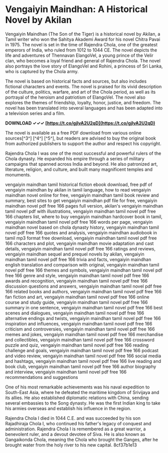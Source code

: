 
 
# Vengaiyin Maindhan: A Historical Novel by Akilan
 
Vengaiyin Maindhan (The Son of the Tiger) is a historical novel by Akilan, a Tamil writer who won the Sahitya Akademi Award for his novel Chitra Pavai in 1975. The novel is set in the time of Rajendra Chola, one of the greatest emperors of India, who ruled from 1012 to 1044 CE. The novel depicts the life and adventures of Thennavan ElangoVel, a young prince of the Velir clan, who becomes a loyal friend and general of Rajendra Chola. The novel also portrays the love story of ElangoVel and Rohini, a princess of Sri Lanka, who is captured by the Chola army.
 
The novel is based on historical facts and sources, but also includes fictional characters and events. The novel is praised for its vivid description of the culture, politics, warfare, and art of the Chola period, as well as its portrayal of the heroism and patriotism of ElangoVel. The novel also explores the themes of friendship, loyalty, honor, justice, and freedom. The novel has been translated into several languages and has been adapted into a television series and a film.
 
**DOWNLOAD ✓✓✓ [https://t.co/gjlvA2U2qD](https://t.co/gjlvA2U2qD)**


 
The novel is available as a free PDF download from various online sources[^3^] [^4^] [^5^], but readers are advised to buy the original book from authorized publishers to support the author and respect his copyright.
  
Rajendra Chola I was one of the most successful and powerful rulers of the Chola dynasty. He expanded his empire through a series of military campaigns that spanned across India and beyond. He also patronized art, literature, religion, and culture, and built many magnificent temples and monuments.
 
vengaiyin maindhan tamil historical fiction ebook download,  free pdf of vengaiyin maindhan by akilan in tamil language,  how to read vengaiyin maindhan novel online for free,  vengaiyin maindhan tamil book review and summary,  best sites to get vengaiyin maindhan pdf file for free,  vengaiyin maindhan novel pdf free 166 pages full version,  akilan's vengaiyin maindhan tamil novel pdf with illustrations,  vengaiyin maindhan tamil novel pdf free 166 chapters list,  where to buy vengaiyin maindhan hardcover book in tamil,  vengaiyin maindhan tamil novel pdf free 166 words per page,  vengaiyin maindhan novel based on chola dynasty history,  vengaiyin maindhan tamil novel pdf free 166 quotes and analysis,  vengaiyin maindhan audiobook in tamil mp3 format free download,  vengaiyin maindhan tamil novel pdf free 166 characters and plot,  vengaiyin maindhan movie adaptation and cast details,  vengaiyin maindhan tamil novel pdf free 166 ratings and reviews,  vengaiyin maindhan sequel and prequel novels by akilan,  vengaiyin maindhan tamil novel pdf free 166 trivia and facts,  vengaiyin maindhan english translation and comparison with original,  vengaiyin maindhan tamil novel pdf free 166 themes and symbols,  vengaiyin maindhan tamil novel pdf free 166 genre and style,  vengaiyin maindhan tamil novel pdf free 166 awards and recognition,  vengaiyin maindhan tamil novel pdf free 166 discussion questions and answers,  vengaiyin maindhan tamil novel pdf free 166 related books and authors,  vengaiyin maindhan tamil novel pdf free 166 fan fiction and art,  vengaiyin maindhan tamil novel pdf free 166 online course and study guide,  vengaiyin maindhan tamil novel pdf free 166 summary in one sentence,  vengaiyin maindhan tamil novel pdf free 166 best scenes and dialogues,  vengaiyin maindhan tamil novel pdf free 166 alternative endings and twists,  vengaiyin maindhan tamil novel pdf free 166 inspiration and influences,  vengaiyin maindhan tamil novel pdf free 166 criticism and controversies,  vengaiyin maindhan tamil novel pdf free 166 memes and jokes,  vengaiyin maindhan tamil novel pdf free 166 merchandise and collectibles,  vengaiyin maindhan tamil novel pdf free 166 crossword puzzle and quiz,  vengaiyin maindhan tamil novel pdf free 166 reading challenge and goals,  vengaiyin maindhan tamil novel pdf free 166 podcast and video review,  vengaiyin maindhan tamil novel pdf free 166 social media and hashtags,  vengaiyin maindhan tamil novel pdf free 166 live reading and book club,  vengaiyin maindhan tamil novel pdf free 166 author biography and interview,  vengaiyin maindhan tamil novel pdf free 166 recommendations and suggestions
 
One of his most remarkable achievements was his naval expedition to South-East Asia, where he defeated the maritime kingdom of Srivijaya and its allies. He also established diplomatic relations with China, sending several embassies to the Song dynasty. He was the first Indian king to take his armies overseas and establish his influence in the region.
 
Rajendra Chola I died in 1044 C.E. and was succeeded by his son Rajadhiraja Chola I, who continued his father's legacy of conquest and administration. Rajendra Chola I is remembered as a great warrior, a benevolent ruler, and a devout devotee of Siva. He is also known as Gangaikonda Chola, meaning the Chola who brought the Ganges, after he brought water from the holy river to his new capital.
 8cf37b1e13
 
